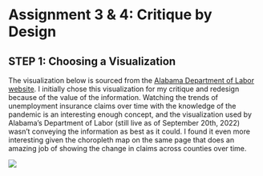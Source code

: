 # Assignment 3 & 4: Critique by Design

## STEP 1: Choosing a Visualization

The visualization below is sourced from the [Alabama Department of Labor website](https://www2.labor.alabama.gov/Laus/InitialClaimsTab.aspx). I initially chose this visualization for my critique and redesign because of the value of the information. Watching the trends of unemployment insurance claims over time with the knowledge of the pandemic is an interesting enough concept, and the visualization used by Alabama’s Department of Labor (still live as of September 20th, 2022) wasn’t conveying the information as best as it could. I found it even more interesting given the choropleth map on the same page that does an amazing job of showing the change in claims across counties over time. 

<div class='tableauPlaceholder' id='viz1663722500042' style='position: relative'><noscript><a href='https:&#47;&#47;www2.labor.alabama.gov&#47;'><img alt=' ' src='https:&#47;&#47;public.tableau.com&#47;static&#47;images&#47;AL&#47;ALInitialClaims_16039749611040&#47;Historical&#47;1_rss.png' style='border: none' /></a></noscript><object class='tableauViz'  style='display:none;'><param name='host_url' value='https%3A%2F%2Fpublic.tableau.com%2F' /> <param name='embed_code_version' value='3' /> <param name='site_root' value='' /><param name='name' value='ALInitialClaims_16039749611040&#47;Historical' /><param name='tabs' value='yes' /><param name='toolbar' value='yes' /><param name='static_image' value='https:&#47;&#47;public.tableau.com&#47;static&#47;images&#47;AL&#47;ALInitialClaims_16039749611040&#47;Historical&#47;1.png' /> <param name='animate_transition' value='yes' /><param name='display_static_image' value='yes' /><param name='display_spinner' value='yes' /><param name='display_overlay' value='yes' /><param name='display_count' value='yes' /><param name='language' value='en' /><param name='filter' value='publish=yes' /></object></div>                
<script type='text/javascript'>                    
  var divElement = document.getElementById('viz1663722500042');                    
  var vizElement = divElement.getElementsByTagName('object')[0];                    
  if ( divElement.offsetWidth > 800 ) { vizElement.style.width='1000px';vizElement.style.height='1050px';} else if ( divElement.offsetWidth > 500 ) { vizElement.style.width='1000px';vizElement.style.height='1050px';} else { vizElement.style.width='100%';vizElement.style.height='950px';}                     
  var scriptElement = document.createElement('script');                    
  scriptElement.src = 'https://public.tableau.com/javascripts/api/viz_v1.js';                    
  vizElement.parentNode.insertBefore(scriptElement, vizElement);                
</script>
